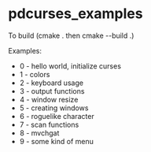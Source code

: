# pdcurses_examples

To build (cmake . then cmake --build .)

Examples:

 - 0 - hello world, initialize curses
 - 1 - colors
 - 2 - keyboard usage
 - 3 - output functions
 - 4 - window resize
 - 5 - creating windows 
 - 6 - roguelike character
 - 7 - scan functions
 - 8 - mvchgat
 - 9 - some kind of menu
